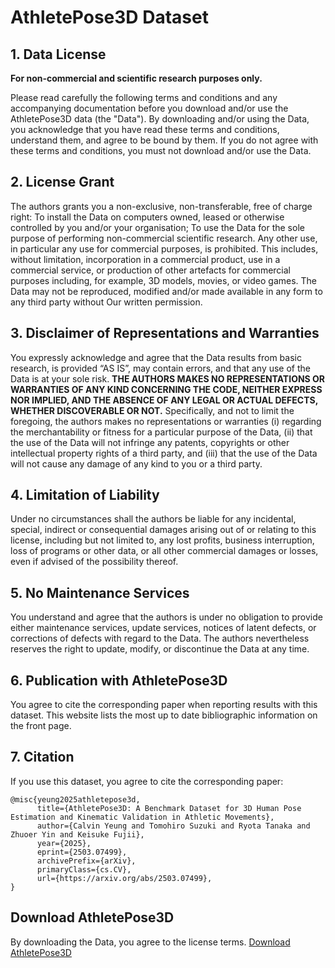 # AthletePose3D Dataset

## 1. Data License
**For non-commercial and scientific research purposes only.**

Please read carefully the following terms and conditions and any accompanying documentation before you download and/or use the AthletePose3D data (the "Data"). By downloading and/or using the Data, you acknowledge that you have read these terms and conditions, understand them, and agree to be bound by them. If you do not agree with these terms and conditions, you must not download and/or use the Data.

## 2. License Grant
The authors grants you a non-exclusive, non-transferable, free of charge right: To install the Data on computers owned, leased or otherwise controlled by you and/or your organisation; To use the Data for the sole purpose of performing non-commercial scientific research. Any other use, in particular any use for commercial purposes, is prohibited. This includes, without limitation, incorporation in a commercial product, use in a commercial service, or production of other artefacts for commercial purposes including, for example, 3D models, movies, or video games. The Data may not be reproduced, modified and/or made available in any form to any third party without Our written permission.

## 3. Disclaimer of Representations and Warranties
You expressly acknowledge and agree that the Data results from basic research, is provided “AS IS”, may contain errors, and that any use of the Data is at your sole risk. **THE AUTHORS MAKES NO REPRESENTATIONS OR WARRANTIES OF ANY KIND CONCERNING THE CODE, NEITHER EXPRESS NOR IMPLIED, AND THE ABSENCE OF ANY LEGAL OR ACTUAL DEFECTS, WHETHER DISCOVERABLE OR NOT.** Specifically, and not to limit the foregoing, the authors makes no representations or warranties (i) regarding the merchantability or fitness for a particular purpose of the Data, (ii) that the use of the Data will not infringe any patents, copyrights or other intellectual property rights of a third party, and (iii) that the use of the Data will not cause any damage of any kind to you or a third party.

## 4. Limitation of Liability
Under no circumstances shall the authors be liable for any incidental, special, indirect or consequential damages arising out of or relating to this license, including but not limited to, any lost profits, business interruption, loss of programs or other data, or all other commercial damages or losses, even if advised of the possibility thereof.

## 5. No Maintenance Services
You understand and agree that the authors is under no obligation to provide either maintenance services, update services, notices of latent defects, or corrections of defects with regard to the Data. The authors nevertheless reserves the right to update, modify, or discontinue the Data at any time.

## 6. Publication with AthletePose3D
You agree to cite the corresponding paper when reporting results with this dataset. This website lists the most up to date bibliographic information on the front page.

## 7. Citation
If you use this dataset, you agree to cite the corresponding paper:
```
@misc{yeung2025athletepose3d,
      title={AthletePose3D: A Benchmark Dataset for 3D Human Pose Estimation and Kinematic Validation in Athletic Movements}, 
      author={Calvin Yeung and Tomohiro Suzuki and Ryota Tanaka and Zhuoer Yin and Keisuke Fujii},
      year={2025},
      eprint={2503.07499},
      archivePrefix={arXiv},
      primaryClass={cs.CV},
      url={https://arxiv.org/abs/2503.07499}, 
}
```
## Download AthletePose3D
By downloading the Data, you agree to the license terms. [Download AthletePose3D](https://drive.google.com/drive/folders/10YnMJAluiscnLkrdiluIeehNetdry5Ft?usp=sharing)
